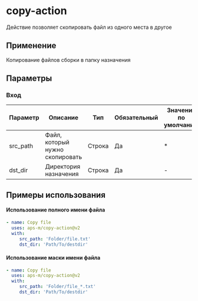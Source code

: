 # copy-action

Действие позволяет скопировать файл из одного места в другое

## Применение

Копирование файлов сборки в папку назначения


## Параметры

### Вход

| Параметр | Описание | Тип      | Обязательный |  Значение по умолчанию |
|----------|----------|----------|----------| ----------|
| src_path   | Файл, который нужно скопировать   | Строка | Да | * |
| dst_dir    | Директория назначения| Строка | Да | - |


## Примеры использования


#### Использование полного имени файла
```yml
- name: Copy file
  uses: aps-m/copy-action@v2
  with:
     src_path: 'Folder/file.txt'
     dst_dir: 'Path/To/destdir'
```


#### Использование маски имени файла
```yml
- name: Copy file
  uses: aps-m/copy-action@v2
  with:
     src_path: 'Folder/file_*.txt'
     dst_dir: 'Path/To/destdir'
```
